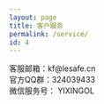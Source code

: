 ```yaml
---
layout: page
title: 客户服务
permalink: /service/
id: 4
---
```



<div>客服邮箱：kf@lesafe.cn</div>
<div>官方QQ群：324039433</div>
<div>微信服务号： YIXINGOL</div>